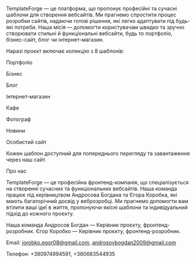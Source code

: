 
TemplateForge — це платформа, що пропонує професійні та сучасні шаблони для створення вебсайтів. Ми прагнемо спростити процес розробки сайтів, надаючи готові рішення, які легко адаптувати під будь-які потреби. Наша місія — допомогти користувачам швидко та зручно створювати стильні й функціональні вебсайти, будь то портфоліо, бізнес-сайт, блог чи інтернет-магазин.

Наразі проєкт включає колекцію з 8 шаблонів:

Портфоліо

Бізнес

Блог

Інтернет-магазин

Кафе

Фотограф

Новини

Особистий сайт

Кожен шаблон доступний для попереднього перегляду та завантаження через наш сайт.

Про нас

TemplateForge — це професійна фронтенд-компанія, що спеціалізується на створенні сучасних та функціональних вебсайтів. Наша команда працює під керівництвом Андросова Богдана та Єгора Коробка, які мають багаторічний досвід у веброзробці. Ми прагнемо допомогти вам втілити ваші ідеї в життя, пропонуючи якісні шаблони та індивідуальний підхід до кожного проєкту.

Наша команда
Андросов Богдан — Керівник проєкту, фронтенд-розробник.
Єгор Коробко — Керівник проєкту, фронтенд-розробник.

Email: jorobko.egor08@gmail.com, androsovbogdan2009@gmail.com

Телефон: +380974994591, +380683544935
